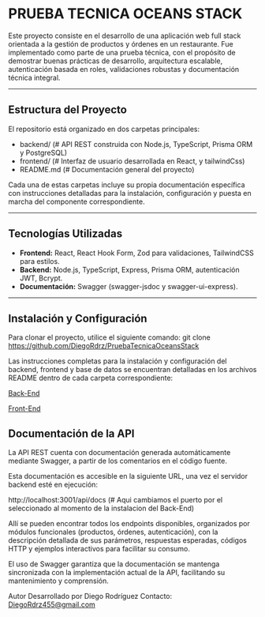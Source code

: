 # PRUEBA TECNICA OCEANS STACK

Este proyecto consiste en el desarrollo de una aplicación web full stack orientada a la gestión de productos y órdenes en un restaurante. Fue implementado como parte de una prueba técnica, con el propósito de demostrar buenas prácticas de desarrollo, arquitectura escalable, autenticación basada en roles, validaciones robustas y documentación técnica integral.

---

## Estructura del Proyecto

El repositorio está organizado en dos carpetas principales:

- backend/      (# API REST construida con Node.js, TypeScript, Prisma ORM y PostgreSQL)
- frontend/     (# Interfaz de usuario desarrollada en React, y tailwindCss)
- README.md     (# Documentación general del proyecto)

Cada una de estas carpetas incluye su propia documentación específica con instrucciones detalladas para la instalación, configuración y puesta en marcha del componente correspondiente.

---

## Tecnologías Utilizadas

- **Frontend:** React, React Hook Form, Zod para validaciones, TailwindCSS para estilos.
- **Backend:** Node.js, TypeScript, Express, Prisma ORM, autenticación JWT, Bcrypt.
- **Documentación:** Swagger (swagger-jsdoc y swagger-ui-express).

---

## Instalación y Configuración

Para clonar el proyecto, utilice el siguiente comando:
git clone https://github.com/DiegoRdrz/PruebaTecnicaOceansStack

Las instrucciones completas para la instalación y configuración del backend, frontend y base de datos se encuentran detalladas en los archivos README dentro de cada carpeta correspondiente:

[Back-End](backend/)

[Front-End](frontend/)

## Documentación de la API
La API REST cuenta con documentación generada automáticamente mediante Swagger, a partir de los comentarios en el código fuente.

Esta documentación es accesible en la siguiente URL, una vez el servidor backend esté en ejecución:

http://localhost:3001/api/docs      (# Aqui cambiamos el puerto por el seleccionado al momento de la instalacion del Back-End)

Allí se pueden encontrar todos los endpoints disponibles, organizados por módulos funcionales (productos, órdenes, autenticación), con la descripción detallada de sus parámetros, respuestas esperadas, códigos HTTP y ejemplos interactivos para facilitar su consumo.

El uso de Swagger garantiza que la documentación se mantenga sincronizada con la implementación actual de la API, facilitando su mantenimiento y comprensión.

Autor
Desarrollado por Diego Rodríguez
Contacto: DiegoRdrz455@gmail.com
